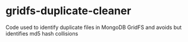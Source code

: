 # gridfs-duplicate-cleaner

Code used to identify duplicate files in MongoDB GridFS and avoids but identifies md5 hash collisions
